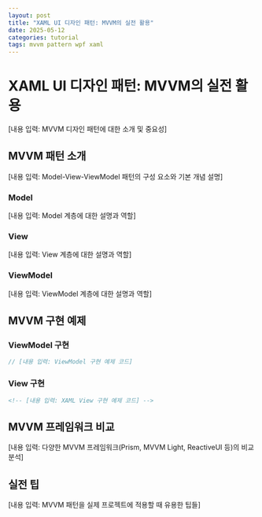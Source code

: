 ```yaml
---
layout: post
title: "XAML UI 디자인 패턴: MVVM의 실전 활용"
date: 2025-05-12
categories: tutorial
tags: mvvm pattern wpf xaml
---
```


# XAML UI 디자인 패턴: MVVM의 실전 활용

[내용 입력: MVVM 디자인 패턴에 대한 소개 및 중요성]

## MVVM 패턴 소개

[내용 입력: Model-View-ViewModel 패턴의 구성 요소와 기본 개념 설명]

### Model

[내용 입력: Model 계층에 대한 설명과 역할]

### View

[내용 입력: View 계층에 대한 설명과 역할]

### ViewModel

[내용 입력: ViewModel 계층에 대한 설명과 역할]

## MVVM 구현 예제

### ViewModel 구현

```csharp
// [내용 입력: ViewModel 구현 예제 코드]
```

### View 구현

```xml
<!-- [내용 입력: XAML View 구현 예제 코드] -->
```

## MVVM 프레임워크 비교

[내용 입력: 다양한 MVVM 프레임워크(Prism, MVVM Light, ReactiveUI 등)의 비교 분석]

## 실전 팁

[내용 입력: MVVM 패턴을 실제 프로젝트에 적용할 때 유용한 팁들]
